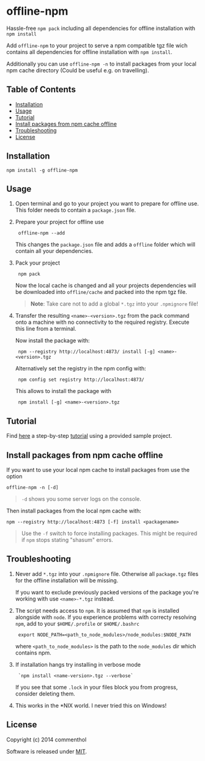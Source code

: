 # offline-npm

Hassle-free `npm pack` including all dependencies for offline installation with `npm install`

Add `offline-npm` to your project to serve a npm compatible tgz file wich contains all dependencies for offline installation with `npm install`.

Additionally you can use `offline-npm -n` to install packages from your local npm cache directory (Could be useful e.g. on travelling).

## Table of Contents

<!-- !toc (minlevel=2 omit="Table of Contents") -->

* [Installation](#installation)
* [Usage](#usage)
* [Tutorial](#tutorial)
* [Install packages from npm cache offline](#install-packages-from-npm-cache-offline)
* [Troubleshooting](#troubleshooting)
* [License](#license)

<!-- toc! -->

## Installation

    npm install -g offline-npm


## Usage

1. Open terminal and go to your project you want to prepare for offline use.
   This folder needs to contain a `package.json` file.

2. Prepare your project for offline use

        offline-npm --add

   This changes the `package.json` file and adds a `offline` folder which will contain all your dependencies.

3. Pack your project

        npm pack

   Now the local cache is changed and all your projects dependencies will be downloaded into `offline/cache` and packed into the npm tgz file.

   > __Note__: Take care not to add a global `*.tgz` into your `.npmignore` file!

4. Transfer the resulting `<name>-<version>.tgz` from the pack command onto a machine with no connectivity to the required registry. Execute this line from a terminal.

   Now install the package with:

        npm --registry http://localhost:4873/ install [-g] <name>-<version>.tgz

   Alternatively set the registry in the npm config with:

        npm config set registry http://localhost:4873/

   This allows to install the package with

        npm install [-g] <name>-<version>.tgz


## Tutorial

Find [here](TUTORIAL.md) a step-by-step [tutorial](TUTORIAL.md) using a provided sample project.


## Install packages from npm cache offline

If you want to use your local npm cache to install packages from use the option

    offline-npm -n [-d]

> `-d` shows you some server logs on the console.

Then install packages from the local npm cache with:

    npm --registry http://localhost:4873 [-f] install <packagename>

> Use the `-f` switch to force installing packages. This might be required if `npm` stops stating "shasum" errors.

## Troubleshooting

1. Never add `*.tgz` into your `.npmignore` file. Otherwise all `package.tgz` files for the offline installation will be missing.

   If you want to exclude previously packed versions of the package you're working with use `<name>-*.tgz` instead.

2. The script needs access to `npm`. It is assumed that `npm` is installed alongside with `node`. If you experience problems with correcty resolving `npm`, add to your `$HOME/.profile` or `$HOME/.bashrc`

        export NODE_PATH=<path_to_node_modules>/node_modules:$NODE_PATH

   where `<path_to_node_modules>` is the path to the `node_modules` dir which contains npm.

3. If installation hangs try installing in verbose mode

        `npm install <name-version>.tgz --verbose`

   If you see that some `.lock` in your files block you from progress, consider deleting them.

4. This works in the \*NIX world. I never tried this on Windows!


## License

Copyright (c) 2014 commenthol

Software is released under [MIT][MIT].

[MIT]: ./LICENSE
